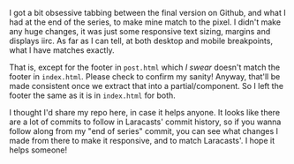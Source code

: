 I got a bit obsessive tabbing between the final version on Github, and what I had at the end of the series, to make mine match to the pixel. I didn't make any huge changes, it was just some responsive text sizing, margins and displays iirc. As far as I can tell, at both desktop and mobile breakpoints, what I have matches exactly.

That is, except for the footer in `post.html` which *I swear* doesn't match the footer in `index.html`. Please check to confirm my sanity! Anyway, that'll be made consistent once we extract that into a partial/component. So I left the footer the same as it is in `index.html` for both.

I thought I'd share my repo here, in case it helps anyone. It looks like there are a lot of commits to follow in Laracasts' commit history, so if you wanna follow along from my "end of series" commit, you can see what changes I made from there to make it responsive, and to match Laracasts'. I hope it helps someone!
